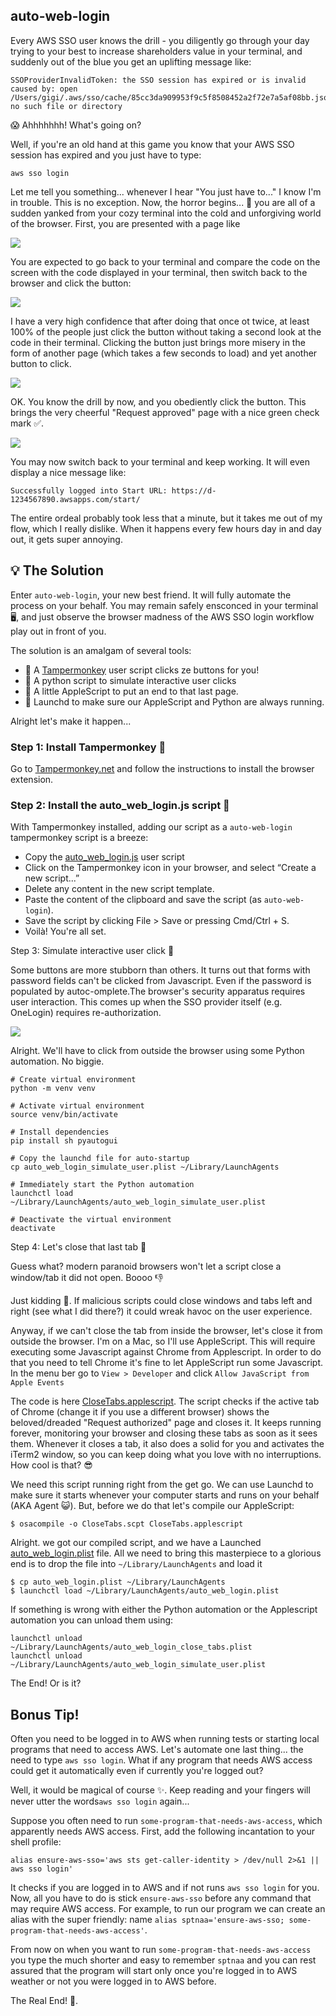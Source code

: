 ## auto-web-login

Every AWS SSO user knows the drill - you diligently go through your day trying to your best to
increase
shareholders value in your terminal, and suddenly out of the blue you get an uplifting message like:

```
SSOProviderInvalidToken: the SSO session has expired or is invalid
caused by: open /Users/gigi/.aws/sso/cache/85cc3da909953f9c5f8508452a2f72e7a5af08bb.json: 
no such file or directory
```

😱 Ahhhhhhh! What's going on?

Well, if you're an old hand at this game you know that your AWS SSO session has expired and you
just have to type:

```
aws sso login
```

Let me tell you something... whenever I hear "You just have to..." I know I'm in trouble. This is no
exception. Now, the horror begins... 👿 you are all of a sudden yanked from your cozy terminal into
the cold and unforgiving world of the browser. First, you are presented with a page like

![](images/page1.png)

You are expected to go back to your terminal and compare the code on the screen with the code
displayed in your terminal, then switch back to the browser and click the button:

![](images/terminal_message.png)

I have a very high confidence that after doing that once ot twice, at least 100% of the people just
click the button without taking a second look at the code in their terminal. Clicking the button
just brings more misery in the form of another page (which takes a few seconds to load) and yet
another button to click.

![](images/page2.png)

OK. You know the drill by now, and you obediently click the button. This brings the very cheerful
"Request approved" page with a nice green check mark ✅.

![](images/request_approved.png)

You may now switch back to your terminal and keep working. It will even display a nice message like:

```
Successfully logged into Start URL: https://d-1234567890.awsapps.com/start/
```

The entire ordeal probably took less that a minute, but it takes me out of my flow, which I really
dislike. When it happens every few hours day in and day out, it gets super annoying.

## 💡 The Solution

Enter `auto-web-login`, your new best friend. It will fully automate the process on your behalf.
You may remain safely ensconced in your terminal 🖥️, and just observe the browser madness of the AWS
SSO login workflow play out in front of you.

The solution is an amalgam of several tools:

- 🐒 A [Tampermonkey](https://www.tampermonkey.net/) user script clicks ze buttons for you!
- 🐍 A python script to simulate interactive user clicks
- 🍏 A little AppleScript to put an end to that last page.
- 🚀 Launchd to make sure our AppleScript and Python are always running.

Alright let's make it happen...

### Step 1: Install Tampermonkey 🐒

Go to [Tampermonkey.net](https://www.tampermonkey.net/) and follow the instructions to install the
browser extension.

### Step 2: Install the auto_web_login.js script 📜

With Tampermonkey installed, adding our script as a `auto-web-login` tampermonkey script is a
breeze:

- Copy the [auto_web_login.js](auto_web_login.js) user script
- Click on the Tampermonkey icon in your browser, and select “Create a new script...”
- Delete any content in the new script template.
- Paste the content of the clipboard and save the script (as `auto-web-login`).
- Save the script by clicking File > Save or pressing Cmd/Ctrl + S.
- Voilà! You're all set.

Step 3: Simulate interactive user click 🔘

Some buttons are more stubborn than others. It turns out that forms with password fields can't be
clicked from Javascript. Even if the password is populated by autoc-omplete.The browser's security
apparatus requires user interaction. This comes up when the SSO provider itself (e.g. OneLogin)
requires re-authorization.

![](images/password_form.png)

Alright. We'll have to click from outside the browser using some Python automation. No biggie.

```
# Create virtual environment
python -m venv venv

# Activate virtual environment
source venv/bin/activate

# Install dependencies
pip install sh pyautogui

# Copy the launchd file for auto-startup
cp auto_web_login_simulate_user.plist ~/Library/LaunchAgents

# Immediately start the Python automation
launchctl load ~/Library/LaunchAgents/auto_web_login_simulate_user.plist

# Deactivate the virtual environment
deactivate
```

Step 4: Let's close that last tab 🍏

Guess what? modern paranoid browsers won't let a script close a window/tab it did not open. Boooo 👎

Just kidding 🤡. If malicious scripts could close windows and tabs left and right (see what I did
there?) it could wreak havoc on the user experience.

Anyway, if we can't close the tab from inside the browser, let's close it from outside the browser.
I'm on a Mac, so I'll use AppleScript. This will require executing some Javascript against Chrome
from Applescript. In order to do that you need to tell Chrome it's fine to let AppleScript run some
Javascript. In the menu ber go to `View > Developer` and click `Allow JavaScript from Apple Events`

The code is here [CloseTabs.applescript](CloseTabs.applescript). The script checks if the active tab
of Chrome (change it if you use a different browser) shows the beloved/dreaded "Request authorized"
page and closes it. It keeps running forever, monitoring your browser and closing these tabs as
soon as it sees them. Whenever it closes a tab, it also does a solid for you and activates the
iTerm2 window, so you can keep doing what you love with no interruptions. How cool is that? 😎

We need this script running right from the get go. We can use Launchd to make sure it starts
whenever your computer starts and runs on your behalf (AKA Agent 😺). But, before we do that let's
compile our AppleScript:

```
$ osacompile -o CloseTabs.scpt CloseTabs.applescript
```

Alright. we got our compiled script, and we have a
Launched [auto_web_login.plist](auto_web_login.plist) file.
All we need to bring this masterpiece to a glorious end is to drop the file
into `~/Library/LaunchAgents` and load it

```
$ cp auto_web_login.plist ~/Library/LaunchAgents
$ launchctl load ~/Library/LaunchAgents/auto_web_login.plist
```

If something is wrong with either the Python automation or the Applescript automation you can unload
them using:

```
launchctl unload ~/Library/LaunchAgents/auto_web_login_close_tabs.plist
launchctl unload ~/Library/LaunchAgents/auto_web_login_simulate_user.plist
```

The End! Or is it?

## Bonus Tip!

Often you need to be logged in to AWS when running tests or starting local programs that need to
access AWS. Let's automate one last thing... the need to type `aws sso login`. What if any program
that needs AWS access could get it automatically even if currently you're logged out?

Well, it would be magical of course ✨. Keep reading and your fingers will never utter the
words`aws sso login` again...

Suppose you often need to run `some-program-that-needs-aws-access`, which apparently needs AWS
access. First, add the following incantation to your shell profile:

```
alias ensure-aws-sso='aws sts get-caller-identity > /dev/null 2>&1 || aws sso login'
```

It checks if you are logged in to AWS and if not runs `aws sso login` for you. Now, all you have to
do is stick `ensure-aws-sso` before any command that may require AWS access. For example, to run our
program we can create an alias with the super friendly:
name `alias sptnaa='ensure-aws-sso; some-program-that-needs-aws-access'`.

From now on when you want to run `some-program-that-needs-aws-access` you type the much shorter and
easy to remember `sptnaa` and you can rest assured that the program will start only once you're
logged in to AWS
weather or not you were logged in to AWS before.

The Real End! 🎉.
